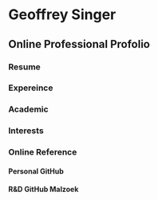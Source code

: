# Geoffrey Singer

## Online Professional Profolio

### Resume

### Expereince

### Academic

### Interests

### Online Reference
#### Personal GitHub
#### R&D GitHub Malzoek
